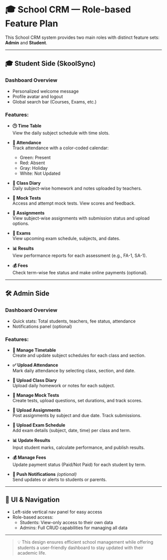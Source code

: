 
# 🎓 School CRM — Role-based Feature Plan

This School CRM system provides two main roles with distinct feature sets: **Admin** and **Student**.

---

## 🎓 Student Side (SkoolSync)

### Dashboard Overview
- Personalized welcome message
- Profile avatar and logout
- Global search bar (Courses, Exams, etc.)

### Features:
- **🕒 Time Table**  
  View the daily subject schedule with time slots.

- **📅 Attendance**  
  Track attendance with a color-coded calendar:
  - Green: Present
  - Red: Absent
  - Gray: Holiday
  - White: Not Updated

- **📘 Class Diary**  
  Daily subject-wise homework and notes uploaded by teachers.

- **🧪 Mock Tests**  
  Access and attempt mock tests. View scores and feedback.

- **📝 Assignments**  
  View subject-wise assignments with submission status and upload options.

- **📖 Exams**  
  View upcoming exam schedule, subjects, and dates.

- **📊 Results**  
  View performance reports for each assessment (e.g., FA-1, SA-1).

- **💰 Fees**  
  Check term-wise fee status and make online payments (optional).

---

## 🛠️ Admin Side

### Dashboard Overview
- Quick stats: Total students, teachers, fee status, attendance
- Notifications panel (optional)

### Features:
- **📅 Manage Timetable**  
  Create and update subject schedules for each class and section.

- **✅ Upload Attendance**  
  Mark daily attendance by selecting class, section, and date.

- **📓 Upload Class Diary**  
  Upload daily homework or notes for each subject.

- **🧪 Manage Mock Tests**  
  Create tests, upload questions, set durations, and track scores.

- **📄 Upload Assignments**  
  Post assignments by subject and due date. Track submissions.

- **📝 Upload Exam Schedule**  
  Add exam details (subject, date, time) per class and term.

- **📊 Update Results**  
  Input student marks, calculate performance, and publish results.

- **💰 Manage Fees**  
  Update payment status (Paid/Not Paid) for each student by term.

- **🔔 Push Notifications** *(optional)*  
  Send updates or alerts to students or parents.

---

## 🧭 UI & Navigation
- Left-side vertical nav panel for easy access
- Role-based access:
  - Students: View-only access to their own data
  - Admins: Full CRUD capabilities for managing all data

---

> 💡 This design ensures efficient school management while offering students a user-friendly dashboard to stay updated with their academic life.
